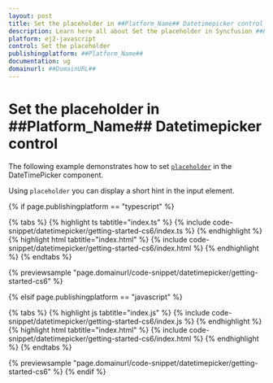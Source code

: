 ```yaml
---
layout: post
title: Set the placeholder in ##Platform_Name## Datetimepicker control | Syncfusion
description: Learn here all about Set the placeholder in Syncfusion ##Platform_Name## Datetimepicker control of Syncfusion Essential JS 2 and more.
platform: ej2-javascript
control: Set the placeholder 
publishingplatform: ##Platform_Name##
documentation: ug
domainurl: ##DomainURL##
---
```


# Set the placeholder in ##Platform_Name## Datetimepicker control

The following example demonstrates how to set [`placeholder`](../../api/datetimepicker#placeholder) in the DateTimePicker component.

Using `placeholder` you can display a short hint in the input element.

{% if page.publishingplatform == "typescript" %}

 {% tabs %}
{% highlight ts tabtitle="index.ts" %}
{% include code-snippet/datetimepicker/getting-started-cs6/index.ts %}
{% endhighlight %}
{% highlight html tabtitle="index.html" %}
{% include code-snippet/datetimepicker/getting-started-cs6/index.html %}
{% endhighlight %}
{% endtabs %}
        
{% previewsample "page.domainurl/code-snippet/datetimepicker/getting-started-cs6" %}

{% elsif page.publishingplatform == "javascript" %}

{% tabs %}
{% highlight js tabtitle="index.js" %}
{% include code-snippet/datetimepicker/getting-started-cs6/index.js %}
{% endhighlight %}
{% highlight html tabtitle="index.html" %}
{% include code-snippet/datetimepicker/getting-started-cs6/index.html %}
{% endhighlight %}
{% endtabs %}

{% previewsample "page.domainurl/code-snippet/datetimepicker/getting-started-cs6" %}
{% endif %}